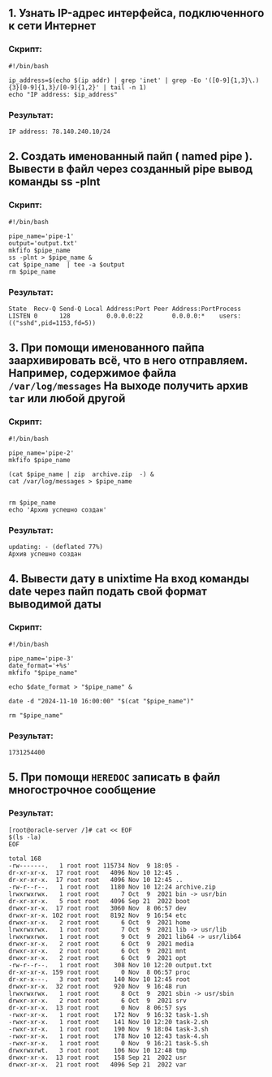 
## 1. Узнать IP-адрес интерфейса, подключенного к сети Интернет
### Скрипт:
```
#!/bin/bash

ip_address=$(echo $(ip addr) | grep 'inet' | grep -Eo '([0-9]{1,3}\.){3}[0-9]{1,3}/[0-9]{1,2}' | tail -n 1)
echo "IP address: $ip_address"
```
###  Результат:
```[root@oracle-server /]# ./task-1.sh
IP address: 78.140.240.10/24
```
## 2. Создать именованный пайп ( named pipe ). Вывести в файл через созданный pipe вывод команды ss -plnt
### Скрипт:
```
#!/bin/bash

pipe_name='pipe-1'
output='output.txt'
mkfifo $pipe_name
ss -plnt > $pipe_name &
cat $pipe_name  | tee -a $output
rm $pipe_name
```
###  Результат:
```[root@oracle-server /]# ./task-2.sh
State  Recv-Q Send-Q Local Address:Port Peer Address:PortProcess
LISTEN 0      128          0.0.0.0:22        0.0.0.0:*    users:(("sshd",pid=1153,fd=5))
```
## 3. При помощи именованного пайпа заархивировать всё, что в него отправляем. Например, содержимое файла `/var/log/messages` На выходе получить архив `tar` или любой другой
### Скрипт:
```
#!/bin/bash

pipe_name='pipe-2'
mkfifo $pipe_name

(cat $pipe_name | zip  archive.zip  -) &
cat /var/log/messages > $pipe_name


rm $pipe_name
echo 'Архив успешно создан'

```
###  Результат:

```[root@oracle-server /]# ./task-3.sh
updating: - (deflated 77%)
Архив успешно создан
```
## 4. Вывести дату в unixtime На вход команды date через пайп подать свой формат выводимой даты
### Скрипт:

```
#!/bin/bash

pipe_name='pipe-3'
date_format='+%s'
mkfifo "$pipe_name"

echo $date_format > "$pipe_name" &

date -d "2024-11-10 16:00:00" "$(cat "$pipe_name")"

rm "$pipe_name"
```
###  Результат:

```[root@oracle-server /]# ./task-4.sh
1731254400
```
## 5. При помощи `HEREDOC` записать в файл многострочное сообщение
###  Результат:
```
[root@oracle-server /]# cat << EOF
$(ls -la)
EOF

total 168
-rw-------.   1 root root 115734 Nov  9 18:05 -  
dr-xr-xr-x.  17 root root   4096 Nov 10 12:45 .  
dr-xr-xr-x.  17 root root   4096 Nov 10 12:45 ..  
-rw-r--r--.   1 root root   1180 Nov 10 12:24 archive.zip  
lrwxrwxrwx.   1 root root      7 Oct  9  2021 bin -> usr/bin  
dr-xr-xr-x.   5 root root   4096 Sep 21  2022 boot  
drwxr-xr-x.  17 root root   3060 Nov  8 06:57 dev  
drwxr-xr-x. 102 root root   8192 Nov  9 16:54 etc  
drwxr-xr-x.   2 root root      6 Oct  9  2021 home  
lrwxrwxrwx.   1 root root      7 Oct  9  2021 lib -> usr/lib  
lrwxrwxrwx.   1 root root      9 Oct  9  2021 lib64 -> usr/lib64  
drwxr-xr-x.   2 root root      6 Oct  9  2021 media  
drwxr-xr-x.   2 root root      6 Oct  9  2021 mnt  
drwxr-xr-x.   2 root root      6 Oct  9  2021 opt  
-rw-r--r--.   1 root root    308 Nov 10 12:20 output.txt  
dr-xr-xr-x. 159 root root      0 Nov  8 06:57 proc  
dr-xr-x---.   3 root root    140 Nov 10 12:45 root  
drwxr-xr-x.  32 root root    920 Nov  9 16:48 run  
lrwxrwxrwx.   1 root root      8 Oct  9  2021 sbin -> usr/sbin  
drwxr-xr-x.   2 root root      6 Oct  9  2021 srv  
dr-xr-xr-x.  13 root root      0 Nov  8 06:57 sys  
-rwxr-xr-x.   1 root root    172 Nov  9 16:32 task-1.sh  
-rwxr-xr-x.   1 root root    141 Nov 10 12:20 task-2.sh  
-rwxr-xr-x.   1 root root    190 Nov  9 18:04 task-3.sh  
-rwxr-xr-x.   1 root root    178 Nov 10 12:43 task-4.sh  
-rwxr-xr-x.   1 root root      0 Nov  9 16:21 task-5.sh  
drwxrwxrwt.   3 root root    106 Nov 10 12:48 tmp  
drwxr-xr-x.  13 root root    158 Sep 21  2022 usr  
drwxr-xr-x.  21 root root   4096 Sep 21  2022 var
 ```
